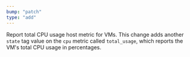 ```yaml
---
bump: "patch"
type: "add"
---
```


Report total CPU usage host metric for VMs. This change adds another `state` tag value on the `cpu` metric called `total_usage`, which reports the VM's total CPU usage in percentages.
